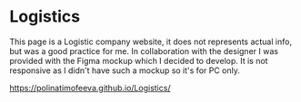 # Logistics

This page is a Logistic company website, it does not represents actual info, but was a good practice for me. In collaboration with the designer I was provided with the Figma mockup which I decided to develop. It is not responsive as I didn't have such a mockup so it's for PC only.


https://polinatimofeeva.github.io/Logistics/ 
